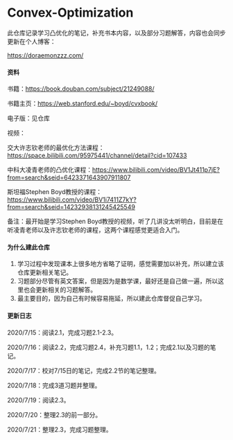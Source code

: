 # Convex-Optimization
此仓库记录学习凸优化的笔记，补充书本内容，以及部分习题解答，内容也会同步更新在个人博客：

https://doraemonzzz.com/



#### 资料

书籍：https://book.douban.com/subject/21249088/

书籍主页：https://web.stanford.edu/~boyd/cvxbook/

电子版：见仓库

视频：

交大许志钦老师的最优化方法课程：https://space.bilibili.com/95975441/channel/detail?cid=107433

中科大凌青老师的凸优化课程：https://www.bilibili.com/video/BV1Jt411p7jE?from=search&seid=6423371643907911807

斯坦福Stephen Boyd教授的课程：https://www.bilibili.com/video/BV1i7411Z7kY?from=search&seid=14232938131245425549

备注：最开始是学习Stephen Boyd教授的视频，听了几讲没太听明白，目前是在听凌青老师以及许志钦老师的课程，这两个课程感觉更适合入门。



#### 为什么建此仓库

1. 学习过程中发现课本上很多地方省略了证明，感觉需要加以补充，所以建立该仓库更新相关笔记。
2. 习题部分尽管有英文答案，但是因为是数学课，最好还是自己做一遍，所以这里也会更新相关的习题解答。
3. 最主要目的，因为自己有时候容易拖延，所以建此仓库督促自己学习。



#### 更新日志

2020/7/15：阅读2.1，完成习题2.1-2.3。

2020/7/16：阅读2.2，完成习题2.4，补充习题1.1，1.2；完成2.1以及习题的笔记。

2020/7/17：校对7/15日的笔记，完成2.2节的笔记整理。

2020/7/18：完成3道习题并整理。

2020/7/19：阅读2.3。

2020/7/20：整理2.3的前一部分。

2020/7/21：整理2.3，完成习题整理。